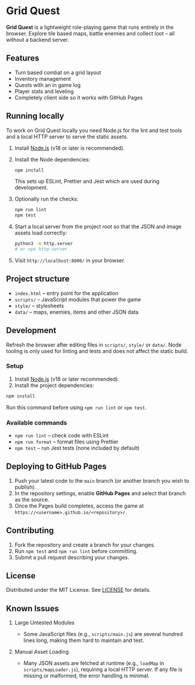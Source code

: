 # Grid Quest

**Grid Quest** is a lightweight role-playing game that runs entirely in the browser. Explore tile based maps, battle enemies and collect loot – all without a backend server.

## Features

- Turn based combat on a grid layout
- Inventory management
- Quests with an in game log
- Player stats and leveling
- Completely client side so it works with GitHub Pages

## Running locally

To work on Grid Quest locally you need Node.js for the lint and test tools and a
local HTTP server to serve the static assets.

1. Install [Node.js](https://nodejs.org/) (v18 or later is recommended).
2. Install the Node dependencies:

   ```bash
   npm install
   ```

   This sets up ESLint, Prettier and Jest which are used during development.
3. Optionally run the checks:

   ```bash
   npm run lint
   npm test
   ```

4. Start a local server from the project root so that the JSON and image assets
   load correctly:

   ```bash
   python3 -m http.server
   # or npx http-server
   ```

5. Visit `http://localhost:8000/` in your browser.

## Project structure

- `index.html` – entry point for the application
- `scripts/` – JavaScript modules that power the game
- `style/` – stylesheets
- `data/` – maps, enemies, items and other JSON data

## Development

Refresh the browser after editing files in `scripts/`, `style/` or `data/`. Node tooling is only used for linting and tests and does not affect the static build.

### Setup

1. Install [Node.js](https://nodejs.org/) (v18 or later recommended).
2. Install the project dependencies:

```bash
npm install
```
Run this command before using `npm run lint` or `npm test`.

### Available commands

- `npm run lint` – check code with ESLint
- `npm run format` – format files using Prettier
- `npm test` – run Jest tests (none included by default)

## Deploying to GitHub Pages

1. Push your latest code to the `main` branch (or another branch you wish to publish).
2. In the repository settings, enable **GitHub Pages** and select that branch as the source.
3. Once the Pages build completes, access the game at `https://<username>.github.io/<repository>/`.

## Contributing

1. Fork the repository and create a branch for your changes.
2. Run `npm test` and `npm run lint` before committing.
3. Submit a pull request describing your changes.

## License

Distributed under the MIT License. See [LICENSE](LICENSE) for details.

## Known Issues

1. Large Untested Modules

   - Some JavaScript files (e.g., `scripts/main.js`) are several hundred lines long, making them hard to maintain and test.

2. Manual Asset Loading
   - Many JSON assets are fetched at runtime (e.g., `loadMap` in `scripts/mapLoader.js`), requiring a local HTTP server. If any file is missing or malformed, the error handling is minimal.
